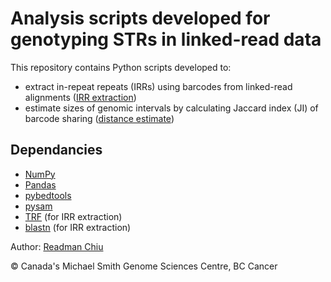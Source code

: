 # Analysis scripts developed for genotyping STRs in linked-read data

This repository contains Python scripts developed to:
- extract in-repeat repeats (IRRs) using barcodes from linked-read alignments ([IRR extraction](irr))
- estimate sizes of genomic intervals by calculating Jaccard index (JI) of barcode sharing ([distance estimate](jaccard_index))

## Dependancies
- [NumPy](https://numpy.org/)
- [Pandas](https://pandas.pydata.org/)
- [pybedtools](https://daler.github.io/pybedtools/)
- [pysam](https://github.com/pysam-developers/pysam)
- [TRF](https://tandem.bu.edu/trf/trf.html) (for IRR extraction)
- [blastn](https://ftp.ncbi.nlm.nih.gov/blast/executables/blast+/LATEST/) (for IRR extraction)

Author: [Readman Chiu](mailto:rchiu@bcgsc.ca)

:copyright: Canada's Michael Smith Genome Sciences Centre, BC Cancer
